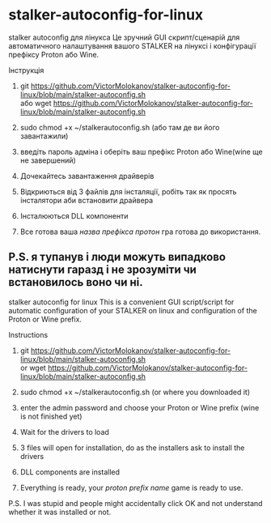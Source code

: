 # stalker-autoconfig-for-linux
stalker autoconfig для лінукса
Це зручний GUI скрипт/сценарій для автоматичного налаштування вашого STALKER на лінуксі і конфігурації префіксу Proton або Wine.
  
Інструкція
1. git https://github.com/VictorMolokanov/stalker-autoconfig-for-linux/blob/main/stalker-autoconfig.sh  
   або wget https://github.com/VictorMolokanov/stalker-autoconfig-for-linux/blob/main/stalker-autoconfig.sh  

2. sudo chmod +x ~/stalkerautoconfig.sh (або там де ви його завантажили)  
3. введіть пароль адміна і оберіть ваш префікс Proton або Wine(wine ще не завершений)
4. Дочекайтесь завантаження драйверів
5. Відкриються від 3 файлів для інсталяції, робіть так як просять інсталятори аби встановити драйвера
6. Інсталюються DLL компоненти
7. Все готова ваша *назва префікса протон* гра готова до використання.

P.S. я тупанув і люди можуть випадково натиснути гаразд і не зрозуміти чи встановилось воно чи ні.
------------------------------------------------------------------------------------------------------
stalker autoconfig for linux
This is a convenient GUI script/script for automatic configuration of your STALKER on linux and configuration of the Proton or Wine prefix.  
  
Instructions  
1. git https://github.com/VictorMolokanov/stalker-autoconfig-for-linux/blob/main/stalker-autoconfig.sh  
or wget https://github.com/VictorMolokanov/stalker-autoconfig-for-linux/blob/main/stalker-autoconfig.sh  

2. sudo chmod +x ~/stalkerautoconfig.sh (or where you downloaded it)  
3. enter the admin password and choose your Proton or Wine prefix (wine is not finished yet)  
4. Wait for the drivers to load  
5. 3 files will open for installation, do as the installers ask to install the drivers  
6. DLL components are installed  
7. Everything is ready, your *proton prefix name* game is ready to use.  
  
P.S. I was stupid and people might accidentally click OK and not understand whether it was installed or not.  
